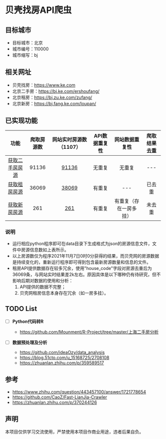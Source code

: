 # 贝壳找房API爬虫

## 目标城市

- 目标城市：北京
- 城市编号：110000
- 城市缩写：bj

## 相关网址
- 贝壳找房：https://www.ke.com
- 北京二手房：https://bj.ke.com/ershoufang/
- 北京租房：https://bj.zu.ke.com/zufang/
- 北京新房：https://bj.fang.ke.com/loupan/

## 已实现功能

|                             功能                             | 爬取房源数 |         网站实时房源数（1107）         | API数据重复性 |     网站数据重复性     | 爬取结果去重 |
| :----------------------------------------------------------: | :--------: | :------------------------------------: | :-----------: | :--------------------: | :----------: |
| [获取二手房房源](https://github.com/SeaEagleI/shell_crawler/blob/master/ershoufang.py) |   91136    | [91136](https://bj.ke.com/ershoufang/) |    无重复     |         无重复         |     ---      |
| [获取租房房源](https://github.com/SeaEagleI/shell_crawler/blob/master/zufang.py) |   36069    | [38069](https://bj.zu.ke.com/zufang/)  |    有重复     |          ---           |    已去重    |
| [获取新房房源](https://github.com/SeaEagleI/shell_crawler/blob/master/newhouse.py) |    261     | [261](https://bj.fang.ke.com/loupan/)  |    有重复     | 有重复（存在一房多挂） |    未去重    |

### 说明
- 运行相应python程序即可在data目录下生成格式为json的房源信息文件，文件中房源信息数如上表所示。
- 以上房源数仅为程序2021年11月7日0时0分获得的结果，而贝壳网的房源数据是持续变化的，重新运行程序即可得到包含最新房源数量和信息的文件。
- 租房API提供数据存在较多冗余，使用"house_code"字段对房源去重后为36069条，与网站实时结果差2k左右。原因具体是以下哪种仍有待研究，但不影响后期对数据的使用和分析：
    1. API提供的数据不完整；
    2. 贝壳网租房信息本身存在冗余（如一房多挂）。

## TODO List
- [ ] **Python代码转R**
  - https://github.com/Mounment/R-Project/tree/master/上海二手房分析

- [ ] **数据预处理及分析**
  - https://github.com/ideaOzy/data_analysis
  - https://blog.51cto.com/u_15168725/2708108
  - https://zhuanlan.zhihu.com/p/359589517

## 参考
- https://www.zhihu.com/question/443457100/answer/1721778654
- https://github.com/CaoZ/Fast-LianJia-Crawler
- https://zhuanlan.zhihu.com/p/370244126

## 声明
本项目仅供学习交流使用，严禁使用本项目作商业用途，违者后果自负。
